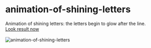 # animation-of-shining-letters
Animation of shining letters: the letters begin to glow after the line.<br>
<a href="https://mapbiz.ru/effekt-siyayushhih-bukv-pri-navedenii/">Look result now</a><br><br>
<img src="https://mapbiz.ru/wp-content/uploads/2022/08/mapbiz.ru-effekt-siyayushhih-bukv-czikl.gif" alt="animation-of-shining-letters">
